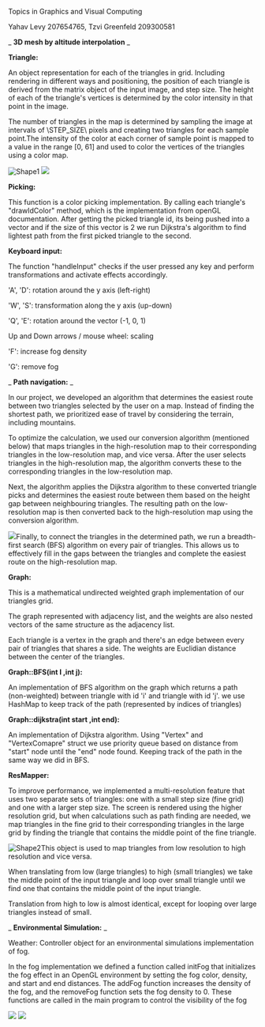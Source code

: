 Topics in Graphics and Visual Computing

Yahav Levy 207654765, Tzvi Greenfeld 209300581

_ **3D mesh by altitude interpolation** _

**Triangle:**

An object representation for each of the triangles in grid. Including rendering in different ways and positioning, the position of each triangle is derived from the matrix object of the input image, and step size. The height of each of the triangle's vertices is determined by the color intensity in that point in the image.

The number of triangles in the map is determined by sampling the image at intervals of \STEP\_SIZE\ pixels and creating two triangles for each sample point.The intensity of the color at each corner of sample point is mapped to a value in the range [0, 61] and used to color the vertices of the triangles using a color map.

![Shape1](RackMultipart20230207-1-neoovs_html_d29bd3e7f230f8bf.gif) ![](RackMultipart20230207-1-neoovs_html_818e0b94306fcfa8.png)

**Picking:**

This function is a color picking implementation. By calling each triangle's "drawIdColor" method, which is the implementation from openGL documentation. After getting the picked triangle id, its being pushed into a vector and if the size of this vector is 2 we run Dijkstra's algorithm to find lightest path from the first picked triangle to the second.

**Keyboard input:**

The function "handleInput" checks if the user pressed any key and perform transformations and activate effects accordingly.

'A', 'D': rotation around the y axis (left-right)

'W', 'S': transformation along the y axis (up-down)

'Q', 'E': rotation around the vector (-1, 0, 1)

Up and Down arrows / mouse wheel: scaling

'F': increase fog density

'G': remove fog

_ **Path navigation:** _

In our project, we developed an algorithm that determines the easiest route between two triangles selected by the user on a map. Instead of finding the shortest path, we prioritized ease of travel by considering the terrain, including mountains.

To optimize the calculation, we used our conversion algorithm (mentioned below) that maps triangles in the high-resolution map to their corresponding triangles in the low-resolution map, and vice versa. After the user selects triangles in the high-resolution map, the algorithm converts these to the corresponding triangles in the low-resolution map.

Next, the algorithm applies the Dijkstra algorithm to these converted triangle picks and determines the easiest route between them based on the height gap between neighbouring triangles. The resulting path on the low-resolution map is then converted back to the high-resolution map using the conversion algorithm.

![](RackMultipart20230207-1-neoovs_html_e965408c12267140.png)Finally, to connect the triangles in the determined path, we run a breadth-first search (BFS) algorithm on every pair of triangles. This allows us to effectively fill in the gaps between the triangles and complete the easiest route on the high-resolution map.

**Graph:**

This is a mathematical undirected weighted graph implementation of our triangles grid.

The graph represented with adjacency list, and the weights are also nested vectors of the same structure as the adjacency list.

Each triangle is a vertex in the graph and there's an edge between every pair of triangles that shares a side. The weights are Euclidian distance between the center of the triangles.

**Graph::BFS(int I ,int j):**

An implementation of BFS algorithm on the graph which returns a path (non-weighted) between triangle with id 'i' and triangle with id 'j'. we use HashMap to keep track of the path (represented by indices of triangles)

**Graph::dijkstra(int start ,int end):**

An implementation of Dijkstra algorithm. Using "Vertex" and "VertexComapre" struct we use priority queue based on distance from "start" node until the "end" node found. Keeping track of the path in the same way we did in BFS.

**ResMapper:**

To improve performance, we implemented a multi-resolution feature that uses two separate sets of triangles: one with a small step size (fine grid) and one with a larger step size. The screen is rendered using the higher resolution grid, but when calculations such as path finding are needed, we map triangles in the fine grid to their corresponding triangles in the large grid by finding the triangle that contains the middle point of the fine triangle.

![Shape2](RackMultipart20230207-1-neoovs_html_4f7335de21a25ac0.gif)This object is used to map triangles from low resolution to high resolution and vice versa.

When translating from low (large triangles) to high (small triangles) we take the middle point of the input triangle and loop over small triangle until we find one that contains the middle point of the input triangle.

Translation from high to low is almost identical, except for looping over large triangles instead of small.

_ **Environmental Simulation:** _

Weather: Controller object for an environmental simulations implementation of fog.

In the fog implementation we defined a function called initFog that initializes the fog effect in an OpenGL environment by setting the fog color, density, and start and end distances. The addFog function increases the density of the fog, and the removeFog function sets the fog density to 0. These functions are called in the main program to control the visibility of the fog

![](RackMultipart20230207-1-neoovs_html_5584d88096f7885c.png) ![](RackMultipart20230207-1-neoovs_html_e8521c0243ed7e9.png)
